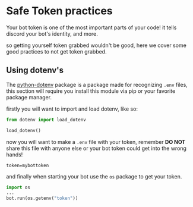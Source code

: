 # Safe Token practices
Your bot token is one of the most important parts of your code!
it tells discord your bot's identity, and more.

so getting yourself token grabbed wouldn't be good, here we cover some good practices to not get token grabbed.

## Using dotenv's
The [python-dotenv](https://pypi.org/project/python-dotenv/) package is a package made for recognizing `.env` files, 
this section will require you install this module via pip or your favorite package manager.

firstly you will want to import and load dotenv, like so:
```py
from dotenv import load_dotenv

load_dotenv()
```
now you will want to make a `.env` file with your token, remember **DO NOT** share this file with anyone else 
or your bot token could get into the wrong hands!
```env
token=mybottoken
```
and finally when starting your bot use the ``os`` package to get your token.
```py
import os
...
bot.run(os.getenv("token"))
```

